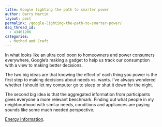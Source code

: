 ```yaml
---
title: Google lighting the path to smarter power
author: Barry Martin
layout: post
permalink: /google-lighting-the-path-to-smarter-power/
dsq_thread_id:
  - 43461286
categories:
  - Method and Craft
---
```

In what looks like an ultra cool boon to homeowners and power consumers everywhere, Google&#8217;s making a gadget to help us track our consumption with a view to making better decisions.

The two big ideas are that knowing the effect of each thing you power is the first step to making decisions about needs vs. wants. I&#8217;ve always wondered whether I should let my computer go to sleep or shut it down for the night.

The second big idea is that the aggregated information from participants gives everyone a more relevant benchmark. Finding out what people in my neighbourhood with similar needs, conditions and appliances are paying sounds like some much needed perspective.

[Energy Information][1].

 [1]: http://www.google.org/powermeter/